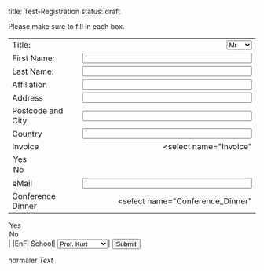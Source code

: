 title: Test-Registration
status: draft

Please make sure to fill in each box. 


<div markdown="1" >
<form id="register" name="register" action="http://vianna.de/fcgi-bin/register2-enfi2015.py" method="POST">

|             |                                                                                                                  |
| --------    | ---------------------------------------------------------------------------------------------------------------: |
| Title:      | <select name="Title"><option>Mr</option><option>Mrs</option><option>Dr.</option><option>Prof.</option></select>  |
| First Name: | <input type="text" size="40" maxlength="50" name="FirstName">                                                   |
| Last Name: | <input type="text" size="40" maxlength="50" name="LastName">                                                   |
| Affiliation|  <input type="text" size="40" maxlength="50" name="Affiliation" >
|Address|<input type="text" size="40" maxlength="80"  name="Address" >
|Postcode and City|<input type="text" size="40" maxlength="40" name="City" >
|Country| <input type="text" size="40" maxlength="40" name="Country" >
|Invoice|<select name="Invoice"
 <option value="Ja">Yes</option><option value="Nein">No</option></select>|
| eMail       | <input type="text" size="40" maxlength="60" name="email">                                                        |Phone| <input type="text" size="40" maxlength="40" name="Phone" />
|Conference Dinner| <select name="Conference_Dinner"
 <option value="Ja">Yes</option>
 <option value="Nein">No</option> </select>|
|EnFI School| <select name="EnFI_School" 
 <option value="Prof. Maier">Prof. Maier</option>
 <option value="Prof. Kurt">Prof. Kurt</option><option value="not interested">not interested</option>
 </select>|
<span style="width:20%"><input type="submit" value="Submit">

</form>
</div>

<!--


Spamschutz...3+5 oder für den nutzer unsichtbares aber für den spambot sichtbares feld. http://sevenx.de/blog/php-formular-spamschutz-und-validierung-spam-emails-verhindern-auch-ohne-captcha/
-->

normaler *Text*

